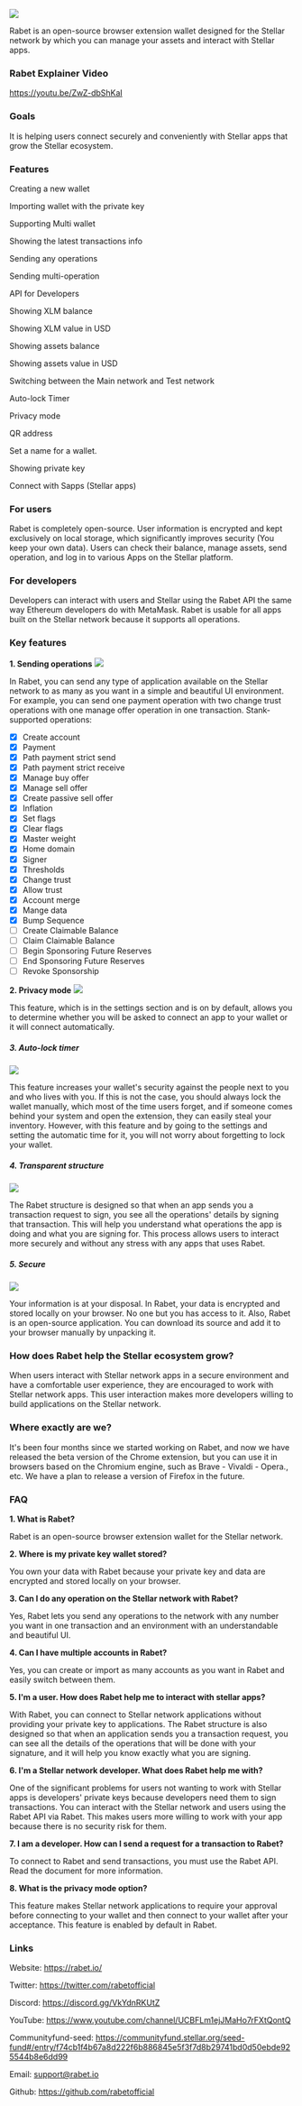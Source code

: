 ![](https://i.imgur.com/L94Qp2a.png)
 
Rabet is an open-source browser extension wallet designed for the Stellar network by which you can manage your assets and interact with Stellar apps.


### Rabet Explainer Video

https://youtu.be/ZwZ-dbShKaI


### **Goals**

It is helping users connect securely and conveniently with Stellar apps that grow the Stellar ecosystem.


### **Features**

Creating a new wallet

Importing wallet with the private key

Supporting Multi wallet

Showing the latest transactions info

Sending any operations

Sending multi-operation

API for Developers

Showing XLM balance

Showing XLM value in USD

Showing assets balance

Showing assets value in USD

Switching between the Main network and Test network

Auto-lock Timer

Privacy mode

QR address

Set a name for a wallet.

Showing private key

Connect with Sapps (Stellar apps)


### **For users**

Rabet is completely open-source. User information is encrypted and kept exclusively on local storage, which significantly improves security (You keep your own data). Users can check their balance, manage assets, send operation, and log in to various Apps on the Stellar platform.


### **For developers**

Developers can interact with users and Stellar using the Rabet API the same way Ethereum developers do with MetaMask. Rabet is usable for all apps built on the Stellar network because it supports all operations. 


 ### Key features
 
 **1. Sending operations**
![](https://i.imgur.com/FLKnnrc.png)

In Rabet, you can send any type of application available on the Stellar network to as many as you want in a simple and beautiful UI environment. For example, you can send one payment operation with two change trust operations with one manage offer operation in one transaction.
Stank-supported operations:

- [X] Create account
- [X] Payment
- [X] Path payment strict send
- [X] Path payment strict receive
- [X] Manage buy offer
- [X] Manage sell offer
- [X] Create passive sell offer
- [X] Inflation
- [X] Set flags
- [X] Clear flags
- [X] Master weight
- [X] Home domain
- [X] Signer
- [X] Thresholds
- [X] Change trust
- [X] Allow trust
- [X] Account merge
- [X] Mange data
- [X] Bump Sequence
- [ ] Create Claimable Balance
- [ ] Claim Claimable Balance
- [ ] Begin Sponsoring Future Reserves
- [ ] End Sponsoring Future Reserves
- [ ] Revoke Sponsorship

 **2. Privacy mode**
![](https://i.imgur.com/4x3Hlz1.png)

 This feature, which is in the settings section and is on by default, allows you to determine whether you will be asked to connect an app to your wallet or it will connect automatically.


 ##### 3. Auto-lock timer
![](https://i.imgur.com/KvMI63N.png)

This feature increases your wallet's security against the people next to you and who lives with you. If this is not the case, you should always lock the wallet manually, which most of the time users forget, and if someone comes behind your system and open the extension, they can easily steal your inventory. However, with this feature and by going to the settings and setting the automatic time for it, you will not worry about forgetting to lock your wallet.


##### 4. Transparent structure
![](https://i.imgur.com/pngEa7C.png)

The Rabet structure is designed so that when an app sends you a transaction request to sign, you see all the operations' details by signing that transaction. This will help you understand what operations the app is doing and what you are signing for. This process allows users to interact more securely and without any stress with any apps that uses Rabet.


##### 5. Secure
![](https://i.imgur.com/QbhUtsm.png)

Your information is at your disposal. In Rabet, your data is encrypted and stored locally on your browser. No one but you has access to it. Also, Rabet is an open-source application. You can download its source and add it to your browser manually by unpacking it.


 ### **How does Rabet help the Stellar ecosystem grow?**
When users interact with Stellar network apps in a secure environment and have a comfortable user experience, they are encouraged to work with Stellar network apps. This user interaction makes more developers willing to build applications on the Stellar network.


 ### Where exactly are we?
It's been four months since we started working on Rabet, and now we have released the beta version of the Chrome extension, but you can use it in browsers based on the Chromium engine, such as Brave - Vivaldi - Opera., etc.
We have a plan to release a version of Firefox in the future.


 ### FAQ

**1. What is Rabet?**

Rabet is an open-source browser extension wallet for the Stellar network.

 **2. Where is my private key wallet stored?**
 
You own your data with Rabet because your private key and data are encrypted and stored locally on your browser.

**3. Can I do any operation on the Stellar network with Rabet?**

Yes, Rabet lets you send any operations to the network with any number you want in one transaction and an environment with an understandable and beautiful UI.

**4. Can I have multiple accounts in Rabet?**

Yes, you can create or import as many accounts as you want in Rabet and easily switch between them.

**5. I'm a user. How does Rabet help me to interact with stellar apps?**

With Rabet, you can connect to Stellar network applications without providing your private key to applications. The Rabet structure is also designed so that when an application sends you a transaction request, you can see all the details of the operations that will be done with your signature, and it will help you know exactly what you are signing.

**6. I'm a Stellar network developer. What does Rabet help me with?**

One of the significant problems for users not wanting to work with Stellar apps is developers' private keys because developers need them to sign transactions. You can interact with the Stellar network and users using the Rabet API via Rabet. This makes users more willing to work with your app because there is no security risk for them.

**7. I am a developer. How can I send a request for a transaction to Rabet?**

To connect to Rabet and send transactions, you must use the Rabet API.
Read the document for more information.

**8. What is the privacy mode option?**

This feature makes Stellar network applications to require your approval before connecting to your wallet and then connect to your wallet after your acceptance.
This feature is enabled by default in Rabet.

 ### Links
 
Website: https://rabet.io/

Twitter: https://twitter.com/rabetofficial

Discord: https://discord.gg/VkYdnRKUtZ

YouTube: https://www.youtube.com/channel/UCBFLm1ejJMaHo7rFXtQontQ 

Communityfund-seed: https://communityfund.stellar.org/seed-fund#/entry/f74cb1f4b67a8d222f6b886845e5f3f7d8b29741bd0d50ebde925544b8e6dd99

Email: support@rabet.io

Github: https://github.com/rabetofficial

